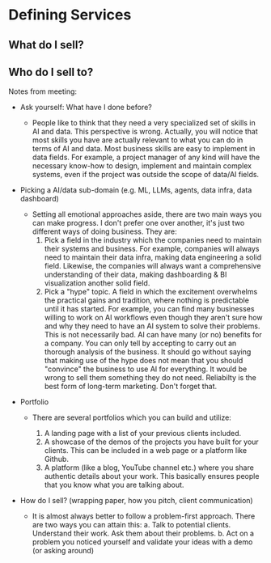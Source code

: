 # Defining Services

## What do I sell?

## Who do I sell to?


Notes from meeting:
- Ask yourself: What have I done before?
    * People like to think that they need a very specialized set of skills in AI and data. This perspective is wrong. Actually, you will notice that most skills you have are actually relevant to what you can do in terms of AI and data. Most business skills are easy to implement in data fields. For example, a project manager of any kind will have the necessary know-how to design, implement and maintain complex systems, even if the project was outside the scope of data/AI fields. 

- Picking a AI/data sub-domain (e.g. ML, LLMs, agents, data infra, data dashboard)
    * Setting all emotional approaches aside, there are two main ways you can make progress. I don't prefer one over another, it's just two different ways of doing business. They are:
        1) Pick a field in the industry which the companies need to maintain their systems and business. For example, companies will always need to maintain their data infra, making data engineering a solid field. Likewise, the companies will always want a comprehensive understanding of their data, making dashboarding & BI visualization another solid field. 
        2) Pick a "hype" topic. A field in which the excitement overwhelms the practical gains and tradition, where nothing is predictable until it has started. For example, you can find many businesses willing to work on AI workflows even though they aren't sure how and why they need to have an AI system to solve their problems. This is not necessarily bad. AI can have many (or no) benefits for a company. You can only tell by accepting to carry out an thorough analysis of the business. It should go without saying that making use of the hype does not mean that you should "convince" the business to use AI for everything. It would be wrong to sell them something they do not need. Reliabilty is the best form of long-term marketing. Don't forget that.  

- Portfolio
    * There are several portfolios which you can build and utilize:
        
        1) A landing page with a list of your previous clients included.
        2) A showcase of the demos of the projects you have built for your clients. This can be included in a web page or a platform like Github. 
        3) A platform (like a blog, YouTube channel etc.) where you share authentic details about your work. This basically ensures people that you know what you are talking about. 

- How do I sell? (wrapping paper, how you pitch, client communication)
    * It is almost always better to follow a problem-first approach. There are two ways you can attain this:
        a. Talk to potential clients. Understand their work. Ask them about their problems.
        b. Act on a problem you noticed yourself and validate your ideas with a demo (or asking around)